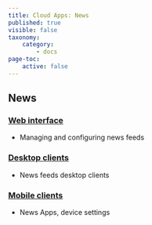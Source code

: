 ```yaml
---
title: Cloud Apps: News
published: true
visible: false
taxonomy:
    category:
        - docs
page-toc:
    active: false
---
```


## News

### [Web interface](web)
- Managing and configuring news feeds

### [Desktop clients](desktop)
- News feeds desktop clients

### [Mobile clients](mobile)
- News Apps, device settings
